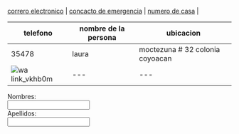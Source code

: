 [correro electronico](./correoelectronico.md) | [concacto de emergencia](./contactodeemergencia.md) | [numero de casa](./numerodecasa.md) |

| telefono | nombre de la persona | ubicacion |
| --- | --- | --- |
| 35478 | laura | moctezuna # 32 colonia coyoacan | 
| ![wa link_vkhb0m](https://user-images.githubusercontent.com/99769712/158485802-b86ac36b-a420-46dc-aedf-9f63ae1808d3.png) | --- | --- |



<from>
<label for="name">Nombres:</label><br>
<input type="text" id="name" name:"name" valve:"Tus nombres"><br>
<label for="lname"> Apellidos:</label><br>
<input type="text" id=lname" name="lname" valve="Apellidos"><br>
</from>
